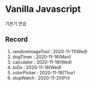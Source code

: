 # Vanilla Javascript

기본기 연습

## Record
1. randomImageTool : 2020-11-11(Wed)
2. dogTimer : 2020-11-16(Mon)
3. calculator : 2020-11-18(Wed)
4. toDo : 2020-11-18(Wed)
5. colorPicker : 2020-11-19(Thur)
6. stopWatch : 2020-11-20(Fri)